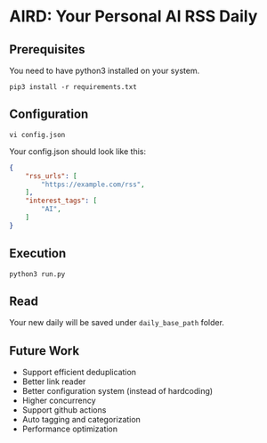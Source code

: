 # AIRD: Your Personal AI RSS Daily

## Prerequisites
You need to have python3 installed on your system.
```
pip3 install -r requirements.txt
```

## Configuration

```
vi config.json
```

Your config.json should look like this:
```json
{
    "rss_urls": [
        "https://example.com/rss",
    ],
    "interest_tags": [
        "AI",
    ]
}

```

## Execution

```
python3 run.py
```

## Read
Your new daily will be saved under `daily_base_path` folder.

## Future Work
- Support efficient deduplication
- Better link reader
- Better configuration system (instead of hardcoding)
- Higher concurrency
- Support github actions
- Auto tagging and categorization
- Performance optimization